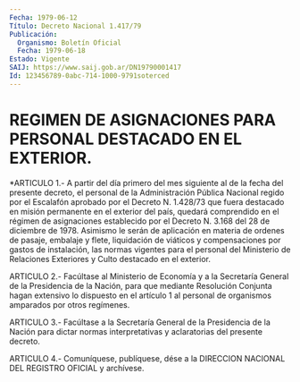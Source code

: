 ```yaml
---
Fecha: 1979-06-12
Título: Decreto Nacional 1.417/79
Publicación:
  Organismo: Boletín Oficial
  Fecha: 1979-06-18
Estado: Vigente
SAIJ: https://www.saij.gob.ar/DN19790001417
Id: 123456789-0abc-714-1000-9791soterced
---
```

# REGIMEN DE ASIGNACIONES PARA PERSONAL DESTACADO EN EL EXTERIOR.

<a id="1"></a>
*ARTICULO 1.- A partir del día primero del mes siguiente al de la fecha  del  presente  decreto,  el personal de la Administración Pública Nacional regido por el Escalafón  aprobado  por  el Decreto N.  1.428/73  que  fuera  destacado  en  misión  permanente  en  el exterior del país, quedará comprendido en el régimen de asignaciones  establecido  por  el  Decreto  N.  3.168  del  28  de diciembre  de  1978.  Asimismo le serán de aplicación en materia de ordenes de pasaje, embalaje  y  flete,  liquidación  de  viáticos y compensaciones por gastos de instalación, las normas vigentes  para el  personal  del  Ministerio  de  Relaciones  Exteriores  y  Culto destacado en el exterior.

<a id="2"></a>
ARTICULO  2.-  Facúltase  al  Ministerio  de  Economía  y a la Secretaría  General  de  la  Presidencia  de  la  Nación,  para que mediante  Resolución  Conjunta  hagan extensivo lo dispuesto en  el artículo  1  al  personal  de  organismos    amparados   por  otros regímenes.

<a id="3"></a>
ARTICULO 3.- Facúltase a la Secretaría General de la Presidencia de  la  Nación  para  dictar  normas interpretativas y aclaratorias del presente decreto.

<a id="4"></a>
ARTICULO  4.-  Comuníquese,  publíquese,  dése  a la DIRECCION NACIONAL DEL REGISTRO OFICIAL y archívese.